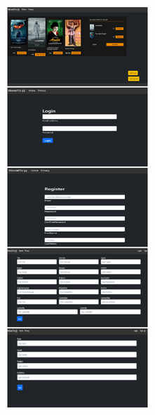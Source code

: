 <img src="https://github.com/mrctmgr/GYGY_2023/blob/main/ASP.NET/MovieFlix/ss.PNG" alt="alt text" width="320" height="180">
<img src="https://github.com/mrctmgr/GYGY_2023/blob/main/ASP.NET/MovieFlix/ss2.PNG" alt="alt text" width="320" height="180">
<img src="https://github.com/mrctmgr/GYGY_2023/blob/main/ASP.NET/MovieFlix/ss3.PNG" alt="alt text" width="320" height="180">
<img src="https://github.com/mrctmgr/GYGY_2023/blob/main/ASP.NET/MovieFlix/ss4.PNG" alt="alt text" width="320" height="180">
<img src="https://github.com/mrctmgr/GYGY_2023/blob/main/ASP.NET/MovieFlix/ss5.PNG" alt="alt text" width="320" height="180">
